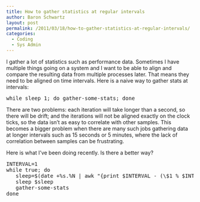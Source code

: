 ```yaml
---
title: How to gather statistics at regular intervals
author: Baron Schwartz
layout: post
permalink: /2011/03/18/how-to-gather-statistics-at-regular-intervals/
categories:
  - Coding
  - Sys Admin
---
```

I gather a lot of statistics such as performance data. Sometimes I have multiple things going on a system and I want to be able to align and compare the resulting data from multiple processes later. That means they need to be aligned on time intervals. Here is a naive way to gather stats at intervals:

<pre>while sleep 1; do gather-some-stats; done
</pre>

There are two problems: each iteration will take longer than a second, so there will be drift; and the iterations will not be aligned exactly on the clock ticks, so the data isn&#8217;t as easy to correlate with other samples. This becomes a bigger problem when there are many such jobs gathering data at longer intervals such as 15 seconds or 5 minutes, where the lack of correlation between samples can be frustrating.

Here is what I&#8217;ve been doing recently. Is there a better way?

<pre>INTERVAL=1
while true; do
   sleep=$(date +%s.%N | awk "{print $INTERVAL - (\$1 % $INTERVAL)}")
   sleep $sleep
   gather-some-stats
done
</pre>